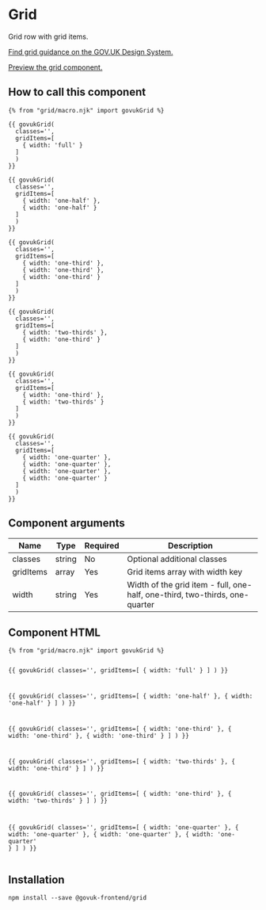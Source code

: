 


<h1 class="govuk-u-heading-36">
Grid
</h1>

<p class="govuk-u-core-24">
  Grid row with grid items.
</p>

<p class="govuk-u-copy-19">
  <a href="http://www.linktodesignsystem.com/grid">Find grid guidance on the GOV.UK Design System.</a>
</p>


<p class="govuk-u-copy-19">
<a href="http://govuk-frontend-review.herokuapp.com/components/grid/preview">Preview the grid component.
</a>
</p>

  <h2 class="govuk-u-heading-24">How to call this component</h2>

  <pre><code>{% from &quot;grid/macro.njk&quot; import govukGrid %}

{{ govukGrid(
  classes=&#39;&#39;,
  gridItems=[
    { width: &#39;full&#39; }
  ]
  )
}}

{{ govukGrid(
  classes=&#39;&#39;,
  gridItems=[
    { width: &#39;one-half&#39; },
    { width: &#39;one-half&#39; }
  ]
  )
}}

{{ govukGrid(
  classes=&#39;&#39;,
  gridItems=[
    { width: &#39;one-third&#39; },
    { width: &#39;one-third&#39; },
    { width: &#39;one-third&#39; }
  ]
  )
}}

{{ govukGrid(
  classes=&#39;&#39;,
  gridItems=[
    { width: &#39;two-thirds&#39; },
    { width: &#39;one-third&#39; }
  ]
  )
}}

{{ govukGrid(
  classes=&#39;&#39;,
  gridItems=[
    { width: &#39;one-third&#39; },
    { width: &#39;two-thirds&#39; }
  ]
  )
}}

{{ govukGrid(
  classes=&#39;&#39;,
  gridItems=[
    { width: &#39;one-quarter&#39; },
    { width: &#39;one-quarter&#39; },
    { width: &#39;one-quarter&#39; },
    { width: &#39;one-quarter&#39; }
  ]
  )
}}
</code></pre>

<h2 class="govuk-u-heading-24">Component arguments</h2>

<div>

<!-- TODO: Use the table macro here and pass it component argument data -->
| Name          | Type    | Required  | Description
|---            |---      |---        |---
| classes       | string  | No        | Optional additional classes
| gridItems     | array   | Yes       | Grid items array with width key
| width         | string  | Yes       | Width of the grid item - full, one-half, one-third, two-thirds, one-quarter

</div>

<h2 class="govuk-u-heading-24">Component HTML</h2>
<pre><code>{% from &quot;grid/macro.njk&quot; import govukGrid %}

{{ govukGrid(
  classes=&#39;&#39;,
  gridItems=[
    { width: &#39;full&#39; }
  ]
  )
}}

{{ govukGrid(
  classes=&#39;&#39;,
  gridItems=[
    { width: &#39;one-half&#39; },
    { width: &#39;one-half&#39; }
  ]
  )
}}

{{ govukGrid(
  classes=&#39;&#39;,
  gridItems=[
    { width: &#39;one-third&#39; },
    { width: &#39;one-third&#39; },
    { width: &#39;one-third&#39; }
  ]
  )
}}

{{ govukGrid(
  classes=&#39;&#39;,
  gridItems=[
    { width: &#39;two-thirds&#39; },
    { width: &#39;one-third&#39; }
  ]
  )
}}

{{ govukGrid(
  classes=&#39;&#39;,
  gridItems=[
    { width: &#39;one-third&#39; },
    { width: &#39;two-thirds&#39; }
  ]
  )
}}

{{ govukGrid(
  classes=&#39;&#39;,
  gridItems=[
    { width: &#39;one-quarter&#39; },
    { width: &#39;one-quarter&#39; },
    { width: &#39;one-quarter&#39; },
    { width: &#39;one-quarter&#39; }
  ]
  )
}}
</code></pre>

<h2 class="govuk-u-heading-24">Installation</h2>
<pre><code>npm install --save @govuk-frontend/grid</code></pre>

